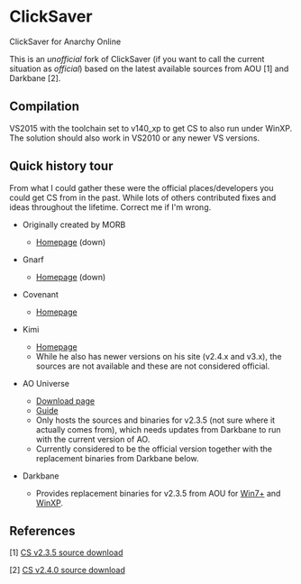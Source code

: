 # ClickSaver
ClickSaver for Anarchy Online

This is an *unofficial* fork of ClickSaver (if you want to call the current situation as *official*) based on the latest available sources from AOU [1] and Darkbane [2].


## Compilation

VS2015 with the toolchain set to v140_xp to get CS to also run under WinXP.
The solution should also work in VS2010 or any newer VS versions.


## Quick history tour

From what I could gather these were the official places/developers you could get CS from in the past. While lots of others contributed fixes and ideas throughout the lifetime. Correct me if I'm wrong.

* Originally created by MORB
  - [Homepage](http://a.chavasse.free.fr/ClickSaver) (down)

* Gnarf
  - [Homepage](http://clicksaver.notumwars.com) (down)

* Covenant
  - [Homepage](http://www.halorn.com/clicksaver.html)

* Kimi
  - [Homepage](http://arpa3.net/ao/clicksaver.html)
  - While he also has newer versions on his site (v2.4.x and v3.x), the sources are not available and these are not considered official.

* AO Universe
  - [Download page](http://www.ao-universe.com/index.php?id=29&mid=1&site=AO-Universe%2FMultimedia%2FDownloads%2FTools%2F)
  - [Guide](http://www.ao-universe.com/index.php?id=14&mid=1&site=AO-Universe%2FKnowledge%2FClassic+AO%2F&pid=13&highlight=clicksaver)
  - Only hosts the sources and binaries for v2.3.5 (not sure where it actually comes from), which needs updates from Darkbane to run with the current version of AO.
  - Currently considered to be the official version together with the replacement binaries from Darkbane below.

* Darkbane
  - Provides replacement binaries for v2.3.5 from AOU for [Win7+](http://forums.anarchy-online.com/showthread.php?598983-No-more-clicksaver-item-assistant&p=6073780#post6073780) and [WinXP](http://forums.anarchy-online.com/showthread.php?598983-No-more-clicksaver-item-assistant&p=6077212&viewfull=1#post6077212).


## References

[1] [CS v2.3.5 source download](http://www.ao-universe.com/index.php?id=29&mid=1&site=AO-Universe%2FMultimedia%2FDownloads%2FTools%2F&fid=14&action=download)

[2] [CS v2.4.0 source download](http://www.lastmanut.pwp.blueyonder.co.uk/CS240_Source.zip)
